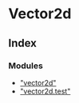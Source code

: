 
# Vector2d

## Index

### Modules

* ["vector2d"](modules/_vector2d_.md)
* ["vector2d.test"](modules/_vector2d_test_.md)
